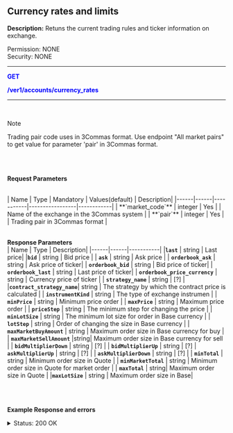 ## Currency rates and limits<br>

**Description:** Retuns the current trading rules and ticker information on exchange. <br>

Permission: NONE<br>
Security: NONE
<br>

-------- 

<mark style="color:blue;background-color:white"> **GET**

<mark style="color:blue;background-color:white"> **/ver1/accounts/currency_rates**

-------- 
<br>
 

> [!NOTE]
>
> Trading pair code uses in 3Commas format. Use endpoint "All market pairs" to get value for parameter 'pair' in 3Commas format.
<br>
<br>

**Request Parameters**

<br>
| Name | Type |	Mandatory |	Values(default)	| Description|
|------|------|-----------|-----------------|------------|
| **`market_code`** | integer	| Yes |	| Name of the exchange in the 3Commas system |
| **`pair`** | integer	| Yes |	| Trading pair in 3Commas format |

<br>
<br>



**Response Parameters**
<br>
| Name | Type |	 Description|
|------|------|-----------|
|**`last`**  | string	| Last price|
|**`bid`**  | string	| Bid price |
| **`ask`**  | string	| Ask price |
| **`orderbook_ask`**  | string	| Ask price of ticker|
| **`orderbook_bid`**  | string	| Bid price of ticker|
| **`orderbook_last`**  | string	| Last price of ticker|
| **`orderbook_price_currency`**  | string	| Currency price of ticker |
| **`strategy_name`**  | string	| [?] |
|**`contract_strategy_name`**| string | The strategy by which the contract price is calculated |
| **`instrumentKind`**  | string	| The type of exchange instrumen |
| **`minPrice`**  | string	| Minimum price order |
| **`maxPrice`**  | string	| Maximum price order |
| **`priceStep`**  | string	| The minimum step for changing the price  |
| **`minLotSize`**  | string	| The minimum lot size for order in Base currency |
| **`lotStep`**  | string	| Order of changing the size in Base currency  |
| **`maxMarketBuyAmount`**  | string	| Maximum order size in Base currency for buy |
| **`maxMarketSellAmount`**  |string| Maximum order size in Base currency for sell |
| **`bidMultiplierDown`**  | string	| [?] |
| **`bidMultiplierUp`**  | string	| [?] 
| **`askMultiplierUp`**  | string	| [?] |
| **`askMultiplierDown`**  | string	| [?] |
| **`minTotal`**  | string	| Minimum order size in Quote |
| **`minMarketTotal`**  | string	| Minimum order size in Quote for market order |
| **`maxTotal`**  | 	string| Maximum order size in Quote |
|**`maxLotSize`**  | string	| Maximum order size in Base|

<br>
<br>


**Example Response and errors**

<details>
<summary>Status: 200 OK</summary>
<br>
```json
{
  "last": "63802.44",
  "bid": "63802.44",
  "ask": "63802.45",
  "orderbook_ask": "63802.45",
  "orderbook_bid": "63802.44",
  "orderbook_last": "63802.44",
  "orderbook_price_currency": "USDT",
  "strategy_name": "orderbook_price",
  "contract_strategy_name": "orderbook_price",
  "instrumentKind": "spot",
  "minPrice": "0.01",
  "maxPrice": "1000000.0",
  "priceStep": "0.01",
  "minLotSize": "0.00001",
  "lotStep": "0.00001",
  "maxMarketBuyAmount": "121.22278732",
  "maxMarketSellAmount": "121.22278732",
  "bidMultiplierDown": "0.2",
  "bidMultiplierUp": "5.0",
  "askMultiplierUp": "5.0",
  "askMultiplierDown": "0.2",
  "minTotal": "5.0",
  "minMarketTotal": "5.0",
  "maxTotal": "9000000.0",
  "maxLotSize": "9000.0"
}
```
<details>